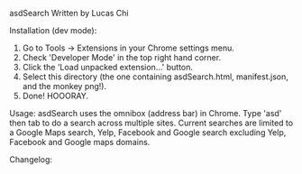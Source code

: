 asdSearch
Written by Lucas Chi

Installation (dev mode): 
1.  Go to Tools -> Extensions in your Chrome settings menu.
2.  Check 'Developer Mode' in the top right hand corner.
3.  Click the 'Load unpacked extension...' button.
4.  Select this directory (the one containing asdSearch.html,
	manifest.json, and the monkey png!).
5.  Done!  HOOORAY.

Usage:
asdSearch uses the omnibox (address bar) in Chrome.  Type 'asd' 
then tab to do a search across multiple sites.  Current searches
are limited to a Google Maps search, Yelp, Facebook and Google
search excluding Yelp, Facebook and Google maps domains.

Changelog:

